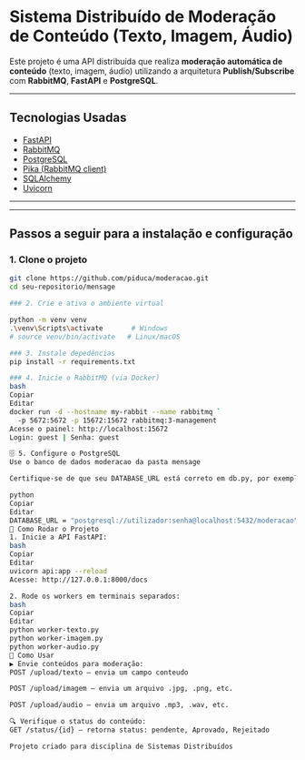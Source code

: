 # Sistema Distribuído de Moderação de Conteúdo (Texto, Imagem, Áudio)

Este projeto é uma API distribuída que realiza **moderação automática de conteúdo** (texto, imagem, áudio) utilizando a arquitetura **Publish/Subscribe** com **RabbitMQ**, **FastAPI** e **PostgreSQL**.

---

## Tecnologias Usadas

- [FastAPI](https://fastapi.tiangolo.com/)
- [RabbitMQ](https://www.rabbitmq.com/)
- [PostgreSQL](https://www.postgresql.org/)
- [Pika (RabbitMQ client)](https://pika.readthedocs.io/)
- [SQLAlchemy](https://www.sqlalchemy.org/)
- [Uvicorn](https://www.uvicorn.org/)

---

---

## Passos a seguir para a instalação e configuração

### 1. Clone o projeto

```bash
git clone https://github.com/piduca/moderacao.git
cd seu-repositorio/mensage

### 2. Crie e ativa o ambiente virtual

python -m venv venv
.\venv\Scripts\activate       # Windows
# source venv/bin/activate   # Linux/macOS

### 3. Instale depedências
pip install -r requirements.txt

### 4. Inicie o RabbitMQ (via Docker)
bash
Copiar
Editar
docker run -d --hostname my-rabbit --name rabbitmq `
  -p 5672:5672 -p 15672:15672 rabbitmq:3-management
Acesse o painel: http://localhost:15672
Login: guest | Senha: guest

🗄️ 5. Configure o PostgreSQL
Use o banco de dados moderacao da pasta mensage

Certifique-se de que seu DATABASE_URL está correto em db.py, por exemplo:

python
Copiar
Editar
DATABASE_URL = "postgresql://utilizador:senha@localhost:5432/moderacao"
🚀 Como Rodar o Projeto
1. Inicie a API FastAPI:
bash
Copiar
Editar
uvicorn api:app --reload
Acesse: http://127.0.0.1:8000/docs

2. Rode os workers em terminais separados:
bash
Copiar
Editar
python worker-texto.py
python worker-imagem.py
python worker-audio.py
🧪 Como Usar
▶️ Envie conteúdos para moderação:
POST /upload/texto – envia um campo conteudo

POST /upload/imagem – envia um arquivo .jpg, .png, etc.

POST /upload/audio – envia um arquivo .mp3, .wav, etc.

🔍 Verifique o status do conteúdo:
GET /status/{id} – retorna status: pendente, Aprovado, Rejeitado

Projeto criado para disciplina de Sistemas Distribuídos




